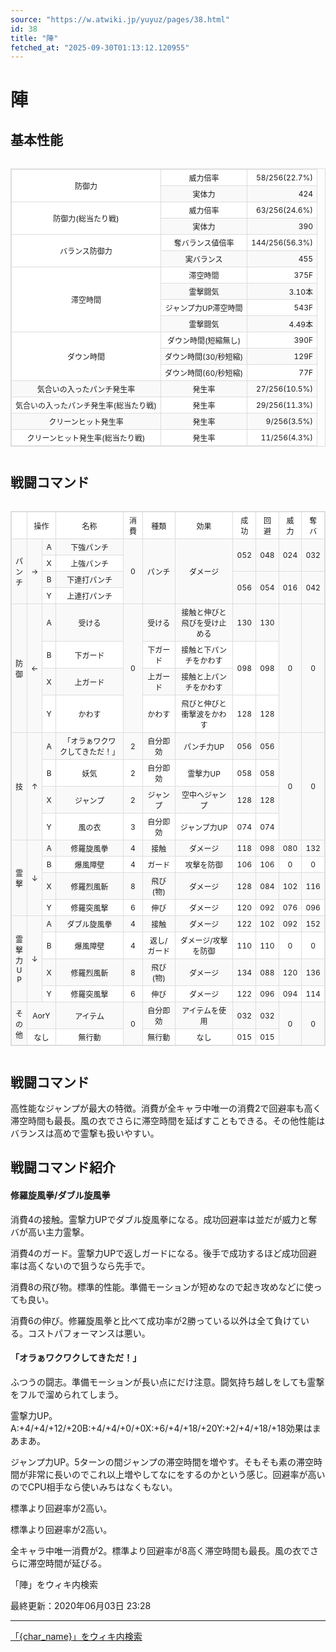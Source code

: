 ```yaml
---
source: "https://w.atwiki.jp/yuyuz/pages/38.html"
id: 38
title: "陣"
fetched_at: "2025-09-30T01:13:12.120955"
---
```


# 陣

## 基本性能

<div class="character-table">

<table>
<tr> <!--0-0--><td rowspan="2">防御力</td>
<!--0-1--><td>威力倍率</td>
<!--0-2--><td style="text-align:right;">58/256(22.7%)</td></tr>
<tr>
<!--1-1--><td>実体力</td>
<!--1-2--><td style="text-align:right;">424</td></tr>
<tr> <!--2-0--><td rowspan="2">防御力(総当たり戦)</td>
<!--2-1--><td>威力倍率</td>
<!--2-2--><td style="text-align:right;">63/256(24.6%)</td></tr>
<tr>
<!--3-1--><td>実体力</td>
<!--3-2--><td style="text-align:right;">390</td></tr>
<tr> <!--4-0--><td rowspan="2">バランス防御力</td>
<!--4-1--><td>奪バランス値倍率</td>
<!--4-2--><td style="text-align:right;">144/256(56.3%)</td></tr>
<tr>
<!--5-1--><td>実バランス</td>
<!--5-2--><td style="text-align:right;">455</td></tr>
<tr> <!--6-0--><td rowspan="4">滞空時間</td>
<!--6-1--><td>滞空時間</td>
<!--6-2--><td style="text-align:right;">375F</td></tr>
<tr>
<!--7-1--><td>霊撃闘気</td>
<!--7-2--><td style="text-align:right;">3.10本</td></tr>
<tr>
<!--8-1--><td>ジャンプ力UP滞空時間</td>
<!--8-2--><td style="text-align:right;">543F</td></tr>
<tr>
<!--9-1--><td>霊撃闘気</td>
<!--9-2--><td style="text-align:right;">4.49本</td></tr>
<tr> <!--10-0--><td rowspan="3">ダウン時間</td>
<!--10-1--><td>ダウン時間(短縮無し)</td>
<!--10-2--><td style="text-align:right;">390F</td></tr>
<tr>
<!--11-1--><td>ダウン時間(30/秒短縮)</td>
<!--11-2--><td style="text-align:right;">129F</td></tr>
<tr>
<!--12-1--><td>ダウン時間(60/秒短縮)</td>
<!--12-2--><td style="text-align:right;">77F</td></tr>
<tr> <!--13-0--><td>気合いの入ったパンチ発生率</td>
<!--13-1--><td>発生率</td>
<!--13-2--><td style="text-align:right;">27/256(10.5%)</td></tr>
<tr> <!--14-0--><td>気合いの入ったパンチ発生率(総当たり戦)</td>
<!--14-1--><td>発生率</td>
<!--14-2--><td style="text-align:right;">29/256(11.3%)</td></tr>
<tr> <!--15-0--><td>クリーンヒット発生率</td>
<!--15-1--><td>発生率</td>
<!--15-2--><td style="text-align:right;">9/256(3.5%)</td></tr>
<tr> <!--16-0--><td>クリーンヒット発生率(総当たり戦)</td>
<!--16-1--><td>発生率</td>
<!--16-2--><td style="text-align:right;">11/256(4.3%)</td></tr>
</table>

</div>

## 戦闘コマンド

<div class="character-table">

<table>
<tr> <!--0-0--><td></td>
<!--0-1-->
<!--0-2--><td colspan="2" style="text-align:center;">操作</td>
<!--0-3--><td style="text-align:center;">名称</td>
<!--0-4--><td style="text-align:center;">消費</td>
<!--0-5--><td style="text-align:center;">種類</td>
<!--0-6--><td style="text-align:center;">効果</td>
<!--0-7--><td style="text-align:center;">成功</td>
<!--0-8--><td style="text-align:center;">回避</td>
<!--0-9--><td style="text-align:center;">威力</td>
<!--0-10--><td style="text-align:center;">奪バ</td></tr>
<tr> <!--1-0--><td rowspan="4" style="text-align:center;">パ<br/>ン<br/>チ</td>
<!--1-1--><td rowspan="4" style="text-align:center;">→</td>
<!--1-2--><td style="text-align:center;">A</td>
<!--1-3--><td style="text-align:center;">下強パンチ</td>
<!--1-4--><td rowspan="4" style="text-align:center;">0</td>
<!--1-5--><td rowspan="4" style="text-align:center;">パンチ</td>
<!--1-6--><td rowspan="4" style="text-align:center;">ダメージ</td>
<!--1-7--><td rowspan="2" style="text-align:center;">052</td>
<!--1-8--><td rowspan="2" style="text-align:center;">048</td>
<!--1-9--><td rowspan="2" style="text-align:center;">024</td>
<!--1-10--><td rowspan="2" style="text-align:center;">032</td></tr>
<tr>
<!--2-2--><td style="text-align:center;">X</td>
<!--2-3--><td style="text-align:center;">上強パンチ</td>
</tr>
<tr>
<!--3-2--><td style="text-align:center;">B</td>
<!--3-3--><td style="text-align:center;">下連打パンチ</td>
<!--3-7--><td rowspan="2" style="text-align:center;">056</td>
<!--3-8--><td rowspan="2" style="text-align:center;">054</td>
<!--3-9--><td rowspan="2" style="text-align:center;">016</td>
<!--3-10--><td rowspan="2" style="text-align:center;">042</td></tr>
<tr>
<!--4-2--><td style="text-align:center;">Y</td>
<!--4-3--><td style="text-align:center;">上連打パンチ</td>
</tr>
<tr> <!--5-0--><td rowspan="4" style="text-align:center;">防<br/>御</td>
<!--5-1--><td rowspan="4" style="text-align:center;">←</td>
<!--5-2--><td style="text-align:center;">A</td>
<!--5-3--><td style="text-align:center;">受ける</td>
<!--5-4--><td rowspan="4" style="text-align:center;">0</td>
<!--5-5--><td style="text-align:center;">受ける</td>
<!--5-6--><td style="text-align:center;">接触と伸びと飛びを受け止める</td>
<!--5-7--><td style="text-align:center;">130</td>
<!--5-8--><td style="text-align:center;">130</td>
<!--5-9--><td rowspan="4" style="text-align:center;">0</td>
<!--5-10--><td rowspan="4" style="text-align:center;">0</td></tr>
<tr>
<!--6-2--><td style="text-align:center;">B</td>
<!--6-3--><td style="text-align:center;">下ガード</td>
<!--6-5--><td style="text-align:center;">下ガード</td>
<!--6-6--><td style="text-align:center;">接触と下パンチをかわす</td>
<!--6-7--><td rowspan="2" style="text-align:center;">098</td>
<!--6-8--><td rowspan="2" style="text-align:center;">098</td>
</tr>
<tr>
<!--7-2--><td style="text-align:center;">X</td>
<!--7-3--><td style="text-align:center;">上ガード</td>
<!--7-5--><td style="text-align:center;">上ガード</td>
<!--7-6--><td style="text-align:center;">接触と上パンチをかわす</td>
</tr>
<tr>
<!--8-2--><td style="text-align:center;">Y</td>
<!--8-3--><td style="text-align:center;">かわす</td>
<!--8-5--><td style="text-align:center;">かわす</td>
<!--8-6--><td style="text-align:center;">飛びと伸びと衝撃波をかわす</td>
<!--8-7--><td style="text-align:center;">128</td>
<!--8-8--><td style="text-align:center;">128</td>
</tr>
<tr> <!--9-0--><td rowspan="4" style="text-align:center;">技</td>
<!--9-1--><td rowspan="4" style="text-align:center;">↑</td>
<!--9-2--><td style="text-align:center;">A</td>
<!--9-3--><td style="text-align:center;">「オラぁワクワクしてきただ！」</td>
<!--9-4--><td style="text-align:center;">2</td>
<!--9-5--><td style="text-align:center;">自分即効</td>
<!--9-6--><td style="text-align:center;">パンチ力UP</td>
<!--9-7--><td style="text-align:center;">056</td>
<!--9-8--><td style="text-align:center;">056</td>
<!--9-9--><td rowspan="4" style="text-align:center;">0</td>
<!--9-10--><td rowspan="4" style="text-align:center;">0</td></tr>
<tr>
<!--10-2--><td style="text-align:center;">B</td>
<!--10-3--><td style="text-align:center;">妖気</td>
<!--10-4--><td style="text-align:center;">2</td>
<!--10-5--><td style="text-align:center;">自分即効</td>
<!--10-6--><td style="text-align:center;">霊撃力UP</td>
<!--10-7--><td style="text-align:center;">058</td>
<!--10-8--><td style="text-align:center;">058</td>
</tr>
<tr>
<!--11-2--><td style="text-align:center;">X</td>
<!--11-3--><td style="text-align:center;">ジャンプ</td>
<!--11-4--><td style="text-align:center;">2</td>
<!--11-5--><td style="text-align:center;">ジャンプ</td>
<!--11-6--><td style="text-align:center;">空中へジャンプ</td>
<!--11-7--><td style="text-align:center;">128</td>
<!--11-8--><td style="text-align:center;">128</td>
</tr>
<tr>
<!--12-2--><td style="text-align:center;">Y</td>
<!--12-3--><td style="text-align:center;">風の衣</td>
<!--12-4--><td style="text-align:center;">3</td>
<!--12-5--><td style="text-align:center;">自分即効</td>
<!--12-6--><td style="text-align:center;">ジャンプ力UP</td>
<!--12-7--><td style="text-align:center;">074</td>
<!--12-8--><td style="text-align:center;">074</td>
</tr>
<tr> <!--13-0--><td rowspan="4" style="text-align:center;">霊<br/>撃</td>
<!--13-1--><td rowspan="4" style="text-align:center;">↓</td>
<!--13-2--><td style="text-align:center;">A</td>
<!--13-3--><td style="text-align:center;">修羅旋風拳</td>
<!--13-4--><td style="text-align:center;">4</td>
<!--13-5--><td style="text-align:center;">接触</td>
<!--13-6--><td style="text-align:center;">ダメージ</td>
<!--13-7--><td style="text-align:center;">118</td>
<!--13-8--><td style="text-align:center;">098</td>
<!--13-9--><td style="text-align:center;">080</td>
<!--13-10--><td style="text-align:center;">132</td></tr>
<tr>
<!--14-2--><td style="text-align:center;">B</td>
<!--14-3--><td style="text-align:center;">爆風障壁</td>
<!--14-4--><td style="text-align:center;">4</td>
<!--14-5--><td style="text-align:center;">ガード</td>
<!--14-6--><td style="text-align:center;">攻撃を防御</td>
<!--14-7--><td style="text-align:center;">106</td>
<!--14-8--><td style="text-align:center;">106</td>
<!--14-9--><td style="text-align:center;">0</td>
<!--14-10--><td style="text-align:center;">0</td></tr>
<tr>
<!--15-2--><td style="text-align:center;">X</td>
<!--15-3--><td style="text-align:center;">修羅烈風斬</td>
<!--15-4--><td style="text-align:center;">8</td>
<!--15-5--><td style="text-align:center;">飛び(物)</td>
<!--15-6--><td style="text-align:center;">ダメージ</td>
<!--15-7--><td style="text-align:center;">128</td>
<!--15-8--><td style="text-align:center;">084</td>
<!--15-9--><td style="text-align:center;">102</td>
<!--15-10--><td style="text-align:center;">116</td></tr>
<tr>
<!--16-2--><td style="text-align:center;">Y</td>
<!--16-3--><td style="text-align:center;">修羅突風撃</td>
<!--16-4--><td style="text-align:center;">6</td>
<!--16-5--><td style="text-align:center;">伸び</td>
<!--16-6--><td style="text-align:center;">ダメージ</td>
<!--16-7--><td style="text-align:center;">120</td>
<!--16-8--><td style="text-align:center;">092</td>
<!--16-9--><td style="text-align:center;">076</td>
<!--16-10--><td style="text-align:center;">096</td></tr>
<tr> <!--17-0--><td rowspan="4" style="text-align:center;">霊<br/>撃<br/>力<br/>U<br/>P</td>
<!--17-1--><td rowspan="4" style="text-align:center;">↓</td>
<!--17-2--><td style="text-align:center;">A</td>
<!--17-3--><td style="text-align:center;">ダブル旋風拳</td>
<!--17-4--><td style="text-align:center;">4</td>
<!--17-5--><td style="text-align:center;">接触</td>
<!--17-6--><td style="text-align:center;">ダメージ</td>
<!--17-7--><td style="text-align:center;">122</td>
<!--17-8--><td style="text-align:center;">102</td>
<!--17-9--><td style="text-align:center;">092</td>
<!--17-10--><td style="text-align:center;">152</td></tr>
<tr>
<!--18-2--><td style="text-align:center;">B</td>
<!--18-3--><td style="text-align:center;">爆風障壁</td>
<!--18-4--><td style="text-align:center;">4</td>
<!--18-5--><td style="text-align:center;">返し/ガード</td>
<!--18-6--><td style="text-align:center;">ダメージ/攻撃を防御</td>
<!--18-7--><td style="text-align:center;">110</td>
<!--18-8--><td style="text-align:center;">110</td>
<!--18-9--><td style="text-align:center;">0</td>
<!--18-10--><td style="text-align:center;">0</td></tr>
<tr>
<!--19-2--><td style="text-align:center;">X</td>
<!--19-3--><td style="text-align:center;">修羅烈風斬</td>
<!--19-4--><td style="text-align:center;">8</td>
<!--19-5--><td style="text-align:center;">飛び(物)</td>
<!--19-6--><td style="text-align:center;">ダメージ</td>
<!--19-7--><td style="text-align:center;">134</td>
<!--19-8--><td style="text-align:center;">088</td>
<!--19-9--><td style="text-align:center;">120</td>
<!--19-10--><td style="text-align:center;">136</td></tr>
<tr>
<!--20-2--><td style="text-align:center;">Y</td>
<!--20-3--><td style="text-align:center;">修羅突風撃</td>
<!--20-4--><td style="text-align:center;">6</td>
<!--20-5--><td style="text-align:center;">伸び</td>
<!--20-6--><td style="text-align:center;">ダメージ</td>
<!--20-7--><td style="text-align:center;">122</td>
<!--20-8--><td style="text-align:center;">096</td>
<!--20-9--><td style="text-align:center;">094</td>
<!--20-10--><td style="text-align:center;">114</td></tr>
<tr> <!--21-0--><td rowspan="2" style="text-align:center;">そ<br/>の<br/>他</td>
<!--21-1-->
<!--21-2--><td colspan="2" style="text-align:center;">AorY</td>
<!--21-3--><td style="text-align:center;">アイテム</td>
<!--21-4--><td rowspan="2" style="text-align:center;">0</td>
<!--21-5--><td style="text-align:center;">自分即効</td>
<!--21-6--><td style="text-align:center;">アイテムを使用</td>
<!--21-7--><td style="text-align:center;">032</td>
<!--21-8--><td style="text-align:center;">032</td>
<!--21-9--><td rowspan="2" style="text-align:center;">0</td>
<!--21-10--><td rowspan="2" style="text-align:center;">0</td></tr>
<tr>
<!--22-1-->
<!--22-2--><td colspan="2" style="text-align:center;">なし</td>
<!--22-3--><td style="text-align:center;">無行動</td>
<!--22-5--><td style="text-align:center;">無行動</td>
<!--22-6--><td style="text-align:center;">なし</td>
<!--22-7--><td style="text-align:center;">015</td>
<!--22-8--><td style="text-align:center;">015</td>
</tr>
</table>

</div>

## 戦闘コマンド

高性能なジャンプが最大の特徴。消費が全キャラ中唯一の消費2で回避率も高く滞空時間も最長。風の衣でさらに滞空時間を延ばすこともできる。その他性能はバランスは高めで霊撃も扱いやすい。

## 戦闘コマンド紹介

#### 修羅旋風拳/ダブル旋風拳

消費4の接触。霊撃力UPでダブル旋風拳になる。成功回避率は並だが威力と奪バが高い主力霊撃。

消費4のガード。霊撃力UPで返しガードになる。後手で成功するほど成功回避率は高くないので狙うなら先手で。

消費8の飛び物。標準的性能。準備モーションが短めなので起き攻めなどに使っても良い。

消費6の伸び。修羅旋風拳と比べて成功率が2勝っている以外は全て負けている。コストパフォーマンスは悪い。

#### 「オラぁワクワクしてきただ！」

ふつうの闘志。準備モーションが長い点にだけ注意。闘気持ち越しをしても霊撃をフルで溜められてしまう。

霊撃力UP。A:+4/+4/+12/+20B:+4/+4/+0/+0X:+6/+4/+18/+20Y:+2/+4/+18/+18効果はまあまあ。

ジャンプ力UP。5ターンの間ジャンプの滞空時間を増やす。そもそも素の滞空時間が非常に長いのでこれ以上増やしてなにをするのかという感じ。回避率が高いのでCPU相手なら使いみちはなくもない。

標準より回避率が2高い。

標準より回避率が2高い。

全キャラ中唯一消費が2。標準より回避率が8高く滞空時間も最長。風の衣でさらに滞空時間が延びる。

「陣」をウィキ内検索

最終更新：2020年06月03日 23:28

<style>
.character-table {
    overflow-x: auto;
    margin: 20px 0;
}

.character-table table {
    border-collapse: collapse;
    width: 100%;
    font-size: 12px;
    border: 1px solid #ddd;
}

.character-table td, .character-table th {
    border: 1px solid #ddd;
    padding: 4px 6px;
    text-align: center;
}

.character-table tr:nth-child(even) {
    background-color: #f9f9f9;
}

.character-table tr:nth-child(odd) {
    background-color: #ffffff;
}
</style>

---

[「{char_name}」をウィキ内検索](https://w.atwiki.jp//w.atwiki.jp/yuyuz/search?andor=and&keyword={char_name})
